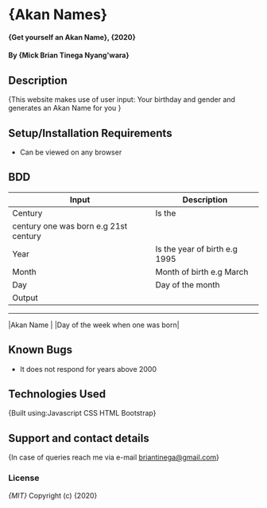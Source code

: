 # {Akan Names}
#### {Get yourself an Akan Name}, {2020}
#### By **{Mick Brian Tinega Nyang'wara}**
## Description
{This website makes use of user input:
Your birthday and gender and generates an Akan Name for you }
## Setup/Installation Requirements
* Can be viewed on any browser
## BDD
|Input |Description|
|-------|-----------|
|Century|Is the
        century one was born e.g 21st century|
|Year    | Is the year of birth e.g 1995|
|Month   | Month of birth e.g March|
|Day     | Day of the month |
|      Output      |
--------------------
|Akan Name          |
|Day of the week when one was born|
## Known Bugs
* It does not respond for years above 2000
## Technologies Used
{Built using:Javascript
              CSS
              HTML
              Bootstrap}

## Support and contact details
{In case of queries reach me via e-mail briantinega@gmail.com}
### License
*{MIT}*
Copyright (c) {2020}
  